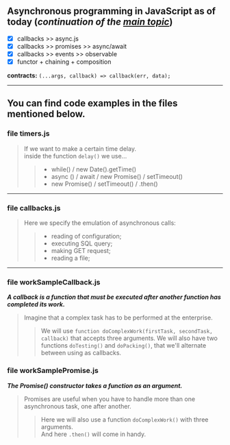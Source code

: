## Asynchronous programming in JavaScript as of today (_continuation of the [main topic](https://github.com/SKindij/Asynchronous-JS-Nodejs)_)

- [x] callbacks >> async.js 
- [x] callbacks >> promises >> async/await 
- [x] callbacks >> events >> observable 
- [x] functor + chaining + composition 

**contracts:** ``(...args, callback) => callback(err, data);``
___
## You can find code examples in the files mentioned below.

### file timers.js

> If we want to make a certain time delay. <br>
> inside the function ``delay()`` we use...
> > - while() / new Date().getTime()
> > - async () / await / new Promise() / setTimeout()
> > - new Promise() / setTimeout() / .then()
___

### file callbacks.js

> Here we specify the emulation of asynchronous calls:
> > - reading of configuration;
> > - executing SQL query;
> > - making GET request;
> > - reading a file;

___

### file workSampleCallback.js
***A callback is a function that must be executed after another function has completed its work.***
> Imagine that a complex task has to be performed at the enterprise.
> > We will use ``function doСomplexWork(firstTask, secondTask, callback)`` that accepts three arguments.
> > We will also have two functions ``doTesting()`` and ``doPacking()``, that we'll alternate between using as callbacks.

### file workSamplePromise.js
***The Promise() constructor takes a function as an argument.***
> Promises are useful when you have to handle more than one asynchronous task, one after another. 
> > Here we will also use a function ``doСomplexWork()`` with three arguments.<br>
> > And here ``.then()`` will come in handy.
